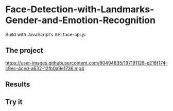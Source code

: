 # Face-Detection-with-Landmarks-Gender-and-Emotion-Recognition
Build with JavaScript’s API face-api.js




## The project

https://user-images.githubusercontent.com/80494835/197191128-e216f174-c9ec-4ced-a632-12fb0a9e1736.mp4




## Results


## Try it



